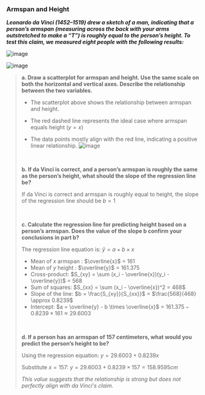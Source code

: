 ### Armspan and Height

***Leonardo da Vinci (1452–1519) drew a sketch of a man, indicating that a person’s armspan (measuring across the back with your arms outstretched to make a “T”) is roughly equal to the person’s height. To test this claim, we measured eight people with the following results:***

![image](https://github.com/user-attachments/assets/8ba61af1-e23c-4a37-8e2a-398c2b2a80e2)

![image](https://github.com/user-attachments/assets/4bd499e0-cfe6-4834-aa6f-ab7b12217be8)


>**a. Draw a scatterplot for armspan and height. Use the same scale on both the horizontal and vertical axes. Describe the relationship between the two variables.**
>
>- The scatterplot above shows the relationship between armspan and height.
>
>- The red dashed line represents the ideal case where armspan equals height $(y=x)$
>- The data points mostly align with the red line, indicating a positive linear relationship.
> ![image](https://github.com/user-attachments/assets/a687562b-d4d6-45de-86fd-4019509e3d90)
>
><br/>
>
>**b. If da Vinci is correct, and a person’s armspan is roughly the same as the person’s height, what should the slope of the regression line be?**
>
>If da Vinci is correct and armspan is roughly equal to height, the slope of the regression line should be $b=1$
>
><br/>
>
>**c. Calculate the regression line for predicting height based on a person’s armspan. Does the value of the slope b confirm your conclusions in part b?**
>
>The regression line equation is: $\hat{y} = a + b \times x$
>
>- Mean of $x$ armspan : $\overline{x}$ = 161
>- Mean of $y$ height : $\overline{y}$ = 161.375
>- Cross-product: $S_{xy} = \sum (x_i - \overline{x})(y_i - \overline{y})$ = 568
>- Sum of squares: $S_{xx} = \sum (x_i - \overline{x})^2 = 468$
>- Slope of the line: $b = \frac{S_{xy}}{S_{xx}}$ = $\frac{568}{468} \approx 0.8239$
>- Intercept: $a = \overline{y} - b \times \overline{x}$ = $161.375 - 0.8239 \times 161 \approx 29.6003$ 
>
><br/>
>
>**d. If a person has an armspan of 157 centimeters, what would you predict the person’s height to be?**
>
>Using the regression equation: $y = 29.6003 + 0.8239x$
>
>Substitute $x = 157$: $y=29.6003+0.8239 \times157 = 158.9595cm$
>
>*This value suggests that the relationship is strong but does not perfectly align with da Vinci's claim.*
